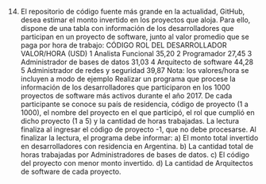 14. El repositorio de código fuente más grande en la actualidad, GitHub, desea estimar el monto invertido en
los proyectos que aloja. Para ello, dispone de una tabla con información de los desarrolladores que
participan en un proyecto de software, junto al valor promedio que se paga por hora de trabajo:
CÓDIGO ROL DEL DESARROLLADOR VALOR/HORA (USD)
1 Analista Funcional 35,20
2 Programador 27,45
3 Administrador de bases de datos 31,03
4 Arquitecto de software 44,28
5 Administrador de redes y seguridad 39,87
Nota: los valores/hora se incluyen a modo de ejemplo
Realizar un programa que procese la información de los desarrolladores que participaron en los 1000
proyectos de software más activos durante el año 2017. De cada participante se conoce su país de
residencia, código de proyecto (1 a 1000), el nombre del proyecto en el que participó, el rol que cumplió en
dicho proyecto (1 a 5) y la cantidad de horas trabajadas. La lectura finaliza al ingresar el código de proyecto
-1, que no debe procesarse. Al finalizar la lectura, el programa debe informar:
a) El monto total invertido en desarrolladores con residencia en Argentina.
b) La cantidad total de horas trabajadas por Administradores de bases de datos.
c) El código del proyecto con menor monto invertido.
d) La cantidad de Arquitectos de software de cada proyecto.